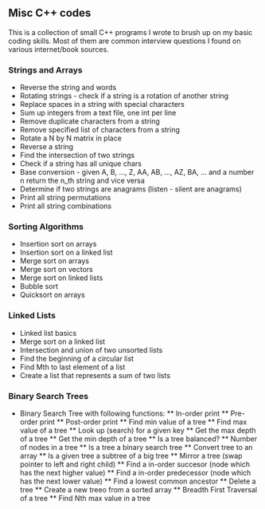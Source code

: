 ## Misc C++ codes

This is a collection of small C++ programs I wrote to brush up on my basic coding skills. Most of them are common interview questions I found on various internet/book sources.

### Strings and Arrays

* Reverse the string and words
* Rotating strings - check if a string is a rotation of another string
* Replace spaces in a string with special characters
* Sum up integers from a text file, one int per line
* Remove duplicate characters from a string
* Remove specified list of characters from a string
* Rotate a N by N matrix in place
* Reverse a string
* Find the intersection of two strings
* Check if a string has all unique chars
* Base conversion - given A, B, ..., Z, AA, AB, ..., AZ, BA, ... and a number n return the n_th string and vice versa
* Determine if two strings are anagrams (listen - silent are anagrams)
* Print all string permutations
* Print all string combinations


### Sorting Algorithms

* Insertion sort on arrays
* Insertion sort on a linked list
* Merge sort on arrays
* Merge sort on vectors
* Merge sort on linked lists
* Bubble sort
* Quicksort on arrays


### Linked Lists

* Linked list basics
* Merge sort on a linked list
* Intersection and union of two unsorted lists
* Find the beginning of a circular list
* Find Mth to last element of a list
* Create a list that represents a sum of two lists

### Binary Search Trees

* Binary Search Tree with following functions:
** In-order print
** Pre-order print
** Post-order print
** Find min value of a tree
** Find max value of a tree
** Look up (search) for a given key
** Get the max depth of a tree
** Get the min depth of a tree
** Is a tree balanced?
** Number of nodes in a tree
** Is a tree a binary search tree
** Convert tree to an array
** Is a given tree a subtree of a big tree
** Mirror a tree (swap pointer to left and right child)
** Find a in-order succesor (node which has the next higher value)
** Find a in-order predecessor (node which has the next lower value)
** Find a lowest common ancestor
** Delete a tree
** Create a new treeo from a sorted array
** Breadth First Traversal of a tree
** Find Nth max value in a tree
